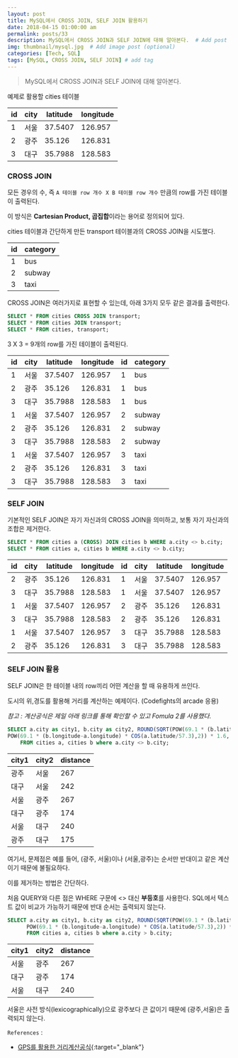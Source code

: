 ```yaml
---
layout: post
title: MySQL에서 CROSS JOIN, SELF JOIN 활용하기
date: 2018-04-15 01:00:00 am
permalink: posts/33
description: MySQL에서 CROSS JOIN과 SELF JOIN에 대해 알아본다.  # Add post description (optional)
img: thumbnail/mysql.jpg  # Add image post (optional)
categories: [Tech, SQL]
tags: [MySQL, CROSS JOIN, SELF JOIN] # add tag
---
```


> MySQL에서 CROSS JOIN과 SELF JOIN에 대해 알아본다.

예제로 활용할 cities 테이블

| id | city   | latitude | longitude |
|----|--------|----------|-----------|
|  1 | 서울   |  37.5407 |   126.957 |
|  2 | 광주   |   35.126 |   126.831 |
|  3 | 대구   |  35.7988 |   128.583 |

### CROSS JOIN

모든 경우의 수, 즉 `A 테이블 row 개수 X B 테이블 row 개수` 만큼의 row를 가진 테이블이 출력된다.

이 방식은 **Cartesian Product, 곱집합**이라는 용어로 정의되어 있다.

cities 테이블과 간단하게 만든 transport 테이블과의 CROSS JOIN을 시도했다.

| id | category |
|----|----------|
|  1 | bus      |
|  2 | subway   |
|  3 | taxi     |

CROSS JOIN은 여러가지로 표현할 수 있는데, 아래 3가지 모두 같은 결과를 출력한다.

``` sql
SELECT * FROM cities CROSS JOIN transport;
SELECT * FROM cities JOIN transport;
SELECT * FROM cities, transport;
```

3 X 3 = 9개의 row를 가진 테이블이 출력된다.

| id | city   | latitude | longitude | id | category |
|----|--------|----------|-----------|----|----------|
|  1 | 서울   |  37.5407 |   126.957 |  1 | bus      |
|  2 | 광주   |   35.126 |   126.831 |  1 | bus      |
|  3 | 대구   |  35.7988 |   128.583 |  1 | bus      |
|  1 | 서울   |  37.5407 |   126.957 |  2 | subway   |
|  2 | 광주   |   35.126 |   126.831 |  2 | subway   |
|  3 | 대구   |  35.7988 |   128.583 |  2 | subway   |
|  1 | 서울   |  37.5407 |   126.957 |  3 | taxi     |
|  2 | 광주   |   35.126 |   126.831 |  3 | taxi     |
|  3 | 대구   |  35.7988 |   128.583 |  3 | taxi     |

### SELF JOIN

기본적인 SELF JOIN은 자기 자신과의 CROSS JOIN을 의미하고, 보통 자기 자신과의 조합은 제거한다.

``` sql
SELECT * FROM cities a (CROSS) JOIN cities b WHERE a.city <> b.city;
SELECT * FROM cities a, cities b WHERE a.city <> b.city;
```

| id | city   | latitude | longitude | id | city   | latitude | longitude |
|----|--------|----------|-----------|----|--------|----------|-----------|
|  2 | 광주   |   35.126 |   126.831 |  1 | 서울   |  37.5407 |   126.957 |
|  3 | 대구   |  35.7988 |   128.583 |  1 | 서울   |  37.5407 |   126.957 |
|  1 | 서울   |  37.5407 |   126.957 |  2 | 광주   |   35.126 |   126.831 |
|  3 | 대구   |  35.7988 |   128.583 |  2 | 광주   |   35.126 |   126.831 |
|  1 | 서울   |  37.5407 |   126.957 |  3 | 대구   |  35.7988 |   128.583 |
|  2 | 광주   |   35.126 |   126.831 |  3 | 대구   |  35.7988 |   128.583 |

### SELF JOIN 활용

SELF JOIN은 한 테이블 내의 row끼리 어떤 계산을 할 때 유용하게 쓰인다.

도시의 위,경도를 활용해 거리를 계산하는 예제이다. (Codefights의 arcade 응용)

*참고 : 계산공식은 제일 아래 링크를 통해 확인할 수 있고 Fomula 2를 사용했다.*

``` sql
SELECT a.city as city1, b.city as city2, ROUND(SQRT(POW(69.1 * (b.latitude-a.latitude),2) + 
POW(69.1 * (b.longitude-a.longitude) * COS(a.latitude/57.3),2)) * 1.6, 0) as distance  
    FROM cities a, cities b where a.city <> b.city;
```

| city1  | city2  | distance |
|--------|--------|----------|
| 광주   | 서울   |      267 |
| 대구   | 서울   |      242 |
| 서울   | 광주   |      267 |
| 대구   | 광주   |      174 |
| 서울   | 대구   |      240 |
| 광주   | 대구   |      175 |

여기서, 문제점은 예를 들어, (광주, 서울)이나 (서울,광주)는 순서만 반대이고 같은 계산이기 때문에 불필요하다. 

이를 제거하는 방법은 간단하다.

처음 QUERY와 다른 점은 WHERE 구문에 <> 대신 **부등호**를 사용한다. SQL에서 텍스트 값이 비교가 가능하기 때문에 반대 순서는 출력되지 않는다.

``` sql
SELECT a.city as city1, b.city as city2, ROUND(SQRT(POW(69.1 * (b.latitude-a.latitude),2) + 
      POW(69.1 * (b.longitude-a.longitude) * COS(a.latitude/57.3),2)) * 1.6, 0) as distance  
      FROM cities a, cities b where a.city > b.city;
```

| city1  | city2  | distance |
|--------|--------|----------|
| 서울   | 광주   |   267    |
| 대구   | 광주   |   174    |
| 서울   | 대구   |   240    |

서울은 사전 방식(lexicographically)으로 광주보다 큰 값이기 때문에 (광주,서울)은 출력되지 않는다.

`References` : 

* [GPS를 활용한 거리계산공식](http://sijoo.tistory.com/165){:target="_blank"}